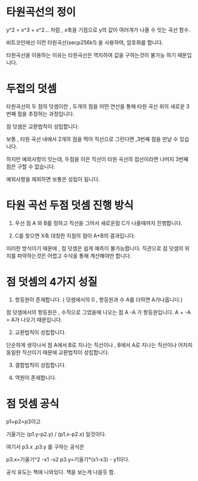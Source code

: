 # 타원곡선의 정이
y^2 = x^3 + x^2... 처럼 , x축을 기점으로 y의 값이 여러개가 나올 수 잇는 곡선 함수.

비트코인에선 이런 타원곡선(secp256k1) 을 사용하여, 암호화를 합니다.

타원곡선을 이용하는 이유는 타원곡선은 역치하여 값을 구하는것이 불가능 하기 때문입니다.

# 두접의 덧셈

타원곡선의 두 점의 덧셈이란 , 두개의 점을 어떤 연산을 통해 타원 곡선 위의 새로운 3번째 점을 추정하는 과정입니다.

점 덧셈은 교환법칙이 성립합니다.

보통 , 타원 곡선 내에서 2개의 점을 찍어 직선으로 그린다면 ,3번째 점을 만날 수 있습니다.

하지만 예외사항이 잇는데, 두점을 이은 직선이 타원 곡선의 접선이라면 나머지 3번째 점은 구할 수 없습니다.

예외사항을 제외하면 보통은 성립이 됩니다.

# 타원 곡선 두점 덧셈 진행 방식

1. 우선 점 A 와 B를 정하고 직선을 그어서 새로운점 C가 나올때까지 진행합니다.

2. C를 찾으면 X축 대칭한 지점의 점이 A+B의 결과입니다.

이러한 방식이기 때문에 , 점 덧셈은 쉽게 예측이 불가능합니다. 직관으로 점 덧셈의 위치를 파악하는것은 어렵고 수식을 통해 계산해야만 합니다.

# 점 덧셈의 4가지 성질

1. 항등원이 존재합니다. ( 덧셈에서의 0 , 항등원과 수 A를 더하면 A가나옵니다.)

점 덧셈에서의 항등원은 , 수직으로 그었을때 나오는 점 A -A 가 항등원입니다. A + -A = A가 나오기 때문입니다.

2. 교환법칙이 성립합니다.

단순하게 생각나서 점 A에서 B로 지나는 직선이나 , B에서 A로 지나는 직선이나 어차피 동일한 직선이기 때문에 교환법칙이 성립합니다.

3. 결합법칙이 성립합니다.

4. 역원이 존재합니다.

# 점 덧셈 공식

p1+p2=p3이고

기울기는 (p1.y-p2.y) / (p1.x-p2.x) 일것이다.

여기서 p3.x ,p3.y 를 구하는 공식은

p3.x=기울기^2 -x1 -x2
p3.y=기울기*(x1-x3) - y1이다.

공식 유도는 책에 나와있다. 책을 보는게 나을듯 함.